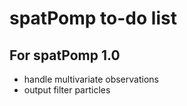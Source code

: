 # spatPomp to-do list
## For spatPomp 1.0
- handle multivariate observations
- output filter particles

